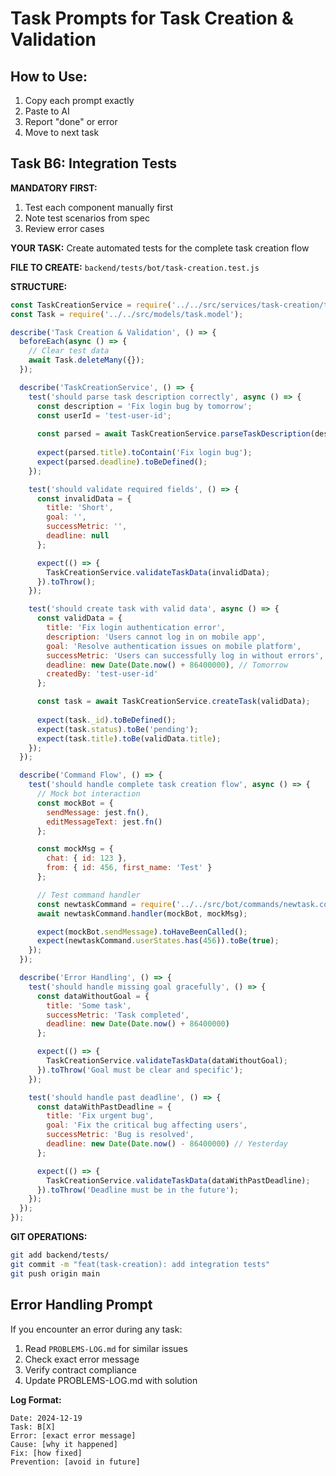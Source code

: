 # Task Prompts for Task Creation & Validation

## How to Use:
1. Copy each prompt exactly
2. Paste to AI
3. Report "done" or error
4. Move to next task

<!-- ## Task B1: Database Models

**MANDATORY FIRST:**
1. Read `docs/features/task-creation-validation/CURRENT-STATE.md`
2. Read `shared/contracts/models/task.contract.js` - ALL task contract fields
3. Read `docs/features/task-creation-validation/spec.md`
4. List what models this feature needs

**YOUR TASK:**
Check if Task model exists in backend/src/models/. If not, create it using the TaskContract.
Ensure all contract fields are properly implemented with Mongoose.

**FILES TO CHECK/CREATE:**
- `shared/contracts/models/task.contract.js` (should exist)
- `backend/src/models/task.model.js` (create if missing)

**REQUIREMENTS:**
- Use EXACT field names from TaskContract
- Add Mongoose validation rules from spec
- Include indexes for telegramId, assignedTo, status, deadline
- Add timestamps and soft delete functionality

**CODE STRUCTURE:**
```javascript
const mongoose = require('mongoose');

const taskSchema = new mongoose.Schema({
  // Use EXACT field names from TaskContract
  title: { type: String, required: true, maxlength: 200 },
  description: { type: String, maxlength: 1000 },
  goal: { type: String, required: true, maxlength: 500 },
  successMetric: { type: String, required: true, maxlength: 300 },
  deadline: { type: Date, required: true },
  
  // References
  createdBy: { type: mongoose.Schema.Types.ObjectId, ref: 'User', required: true },
  assignedTo: { type: mongoose.Schema.Types.ObjectId, ref: 'User' },
  teamId: { type: mongoose.Schema.Types.ObjectId, ref: 'Team' },
  
  // Status
  status: { 
    type: String, 
    enum: ['pending', 'ready', 'in_progress', 'review', 'done'],
    default: 'pending'
  },
  priority: { 
    type: String, 
    enum: ['low', 'medium', 'high', 'critical'],
    default: 'medium'
  },
  
  // Tracking
  startedAt: Date,
  completedAt: Date,
  
  // Arrays
  blockers: [{ type: mongoose.Schema.Types.Mixed }],
  comments: [{ type: mongoose.Schema.Types.Mixed }],
  statusHistory: [{ type: mongoose.Schema.Types.Mixed }]
}, {
  timestamps: true  // Adds createdAt and updatedAt
});

// Add indexes
taskSchema.index({ assignedTo: 1, status: 1 });
taskSchema.index({ createdBy: 1 });
taskSchema.index({ deadline: 1 });

module.exports = mongoose.model('Task', taskSchema);
```

**GIT OPERATIONS:**
```bash
git add backend/src/models/
git commit -m "feat(task-creation): add Task model with validation"
git push origin main
```

**UPDATE AFTER:**
- Update `CURRENT-STATE.md` with "Task model created"
- Mark B1 complete in `TASK-LIST.md` -->

<!-- ## Task B2: Bot Command Handler

**MANDATORY FIRST:**
1. Read `docs/features/task-creation-validation/CURRENT-STATE.md`
2. Read `docs/features/task-creation-validation/messages.md`
3. Read `docs/features/task-creation-validation/BOT-INTERACTIONS.md`
4. Check existing commands in `backend/src/bot/commands/`

**YOUR TASK:**
Create /newtask command handler with initial message and keyboard

**FILE TO CREATE:**
`backend/src/bot/commands/newtask.command.js`

**TEMPLATE:**
```javascript
const { MESSAGES } = require('../constants/messages');
const { createInlineKeyboard } = require('../../utils/keyboard');

// User state management
const userStates = new Map();

module.exports = {
  command: 'newtask',
  description: 'Create a new task with AI validation',
  handler: async (bot, msg) => {
    const chatId = msg.chat.id;
    const userId = msg.from.id;
    
    try {
      // Clear any existing state
      userStates.delete(userId);
      
      // Create input method keyboard
      const keyboard = createInlineKeyboard([
        [{ text: '📝 Type Description', callback_data: 'task_input_text' }],
        [{ text: '🎤 Voice Note', callback_data: 'task_input_voice' }],
        [{ text: '❌ Cancel', callback_data: 'task_cancel' }]
      ]);
      
      await bot.sendMessage(
        chatId,
        MESSAGES.TASK.WELCOME,
        { reply_markup: keyboard }
      );
      
      // Store initial state
      userStates.set(userId, {
        step: 'input_method',
        chatId,
        taskData: {}
      });
      
    } catch (error) {
      console.error('Error in /newtask command:', error);
      await bot.sendMessage(chatId, MESSAGES.ERRORS.GENERAL);
    }
  },
  
  // Export user states for callbacks
  userStates
};
```

**REGISTER COMMAND:**
Add to `backend/src/bot/index.js`:
```javascript
const newtaskCommand = require('./commands/newtask.command');
bot.onText(/\/newtask/, (msg) => newtaskCommand.handler(bot, msg));
```

**GIT OPERATIONS:**
```bash
git add backend/src/bot/commands/
git add backend/src/bot/index.js
git commit -m "feat(task-creation): add /newtask command handler"
git push origin main
``` -->

<!-- ## Task B3: Callback Query Handlers

**MANDATORY FIRST:**
1. Read `docs/features/task-creation-validation/BOT-INTERACTIONS.md`
2. Check callback_data patterns from Task B2
3. Read `docs/features/task-creation-validation/messages.md`

**YOUR TASK:**
Handle all button presses and inline keyboard actions for task creation flow

**FILE TO CREATE:**
`backend/src/bot/callbacks/task-creation.callbacks.js`

**STRUCTURE:**
```javascript
const { MESSAGES } = require('../constants/messages');
const { createInlineKeyboard } = require('../../utils/keyboard');
const { userStates } = require('../commands/newtask.command');

const handleTaskInputText = async (bot, query) => {
  const chatId = query.message.chat.id;
  const userId = query.from.id;
  const messageId = query.message.message_id;
  
  try {
    await bot.editMessageText(
      '📝 Type your task description:\n\nExample: "Fix login error on mobile app by tomorrow"',
      {
        chat_id: chatId,
        message_id: messageId
      }
    );
    
    // Update user state
    const state = userStates.get(userId) || {};
    state.step = 'awaiting_description';
    userStates.set(userId, state);
    
  } catch (error) {
    console.error('Error handling text input:', error);
  }
};

const handleTaskCancel = async (bot, query) => {
  const chatId = query.message.chat.id;
  const userId = query.from.id;
  const messageId = query.message.message_id;
  
  try {
    await bot.editMessageText(
      '❌ Task creation cancelled.',
      {
        chat_id: chatId,
        message_id: messageId
      }
    );
    
    // Clear user state
    userStates.delete(userId);
    
  } catch (error) {
    console.error('Error cancelling task:', error);
  }
};

const handleDeadlineToday = async (bot, query) => {
  const userId = query.from.id;
  const state = userStates.get(userId);
  
  if (state) {
    const today = new Date();
    today.setHours(23, 59, 59, 999); // End of today
    
    state.taskData.deadline = today;
    userStates.set(userId, state);
    
    // Continue to next missing field or confirmation
    await checkTaskCompletion(bot, query);
  }
};

const checkTaskCompletion = async (bot, query) => {
  const userId = query.from.id;
  const state = userStates.get(userId);
  
  if (!state) return;
  
  const { taskData } = state;
  
  // Check for missing required fields
  if (!taskData.goal) {
    await promptForGoal(bot, query);
  } else if (!taskData.successMetric) {
    await promptForSuccessMetric(bot, query);
  } else if (!taskData.deadline) {
    await promptForDeadline(bot, query);
  } else {
    await showTaskSummary(bot, query);
  }
};

module.exports = {
  'task_input_text': handleTaskInputText,
  'task_input_voice': handleTaskInputVoice,
  'task_cancel': handleTaskCancel,
  'deadline_today': handleDeadlineToday,
  'deadline_tomorrow': handleDeadlineTomorrow,
  'deadline_week': handleDeadlineWeek,
  'deadline_custom': handleDeadlineCustom,
  'task_confirm_create': handleTaskConfirmCreate,
  'task_edit': handleTaskEdit
};
```

**REGISTER CALLBACKS:**
In `backend/src/bot/index.js`:
```javascript
const taskCallbacks = require('./callbacks/task-creation.callbacks');

bot.on('callback_query', async (query) => {
  const action = query.data;
  if (taskCallbacks[action]) {
    await taskCallbacks[action](bot, query);
    await bot.answerCallbackQuery(query.id);
  }
});
```

**GIT OPERATIONS:**
```bash
git add backend/src/bot/callbacks/
git commit -m "feat(task-creation): add callback query handlers"
git push origin main
``` -->

<!-- ## Task B4: Service Layer

**MANDATORY FIRST:**
1. Read contracts in `shared/contracts/services/`
2. Read `docs/features/task-creation-validation/spec.md`
3. Check validation rules and AI parsing requirements

**YOUR TASK:**
Create business logic for task creation with validation and AI parsing

**FILE TO CREATE:**
`backend/src/services/task-creation/task-creation.service.js`

**STRUCTURE:**
```javascript
const Task = require('../../models/task.model');
const { ValidationError } = require('../../utils/errors');

class TaskCreationService {
  async parseTaskDescription(description, userId) {
    // Simple AI parsing (can be enhanced with actual AI later)
    const parsed = {
      title: this.extractTitle(description),
      goal: this.extractGoal(description),
      successMetric: this.extractSuccessMetric(description),
      deadline: this.extractDeadline(description),
      description: description.trim()
    };
    
    return parsed;
  }
  
  extractTitle(text) {
    // Extract first sentence or first 50 chars as title
    const firstSentence = text.split('.')[0];
    return firstSentence.length > 50 ? 
      firstSentence.substring(0, 50) + '...' : 
      firstSentence;
  }
  
  extractGoal(text) {
    // Look for goal indicators
    const goalKeywords = ['fix', 'create', 'implement', 'solve', 'build'];
    for (const keyword of goalKeywords) {
      if (text.toLowerCase().includes(keyword)) {
        return text; // Return full text as goal for now
      }
    }
    return '';
  }
  
  extractSuccessMetric(text) {
    // Look for success indicators
    const successKeywords = ['works', 'completed', 'error-free', 'successful'];
    for (const keyword of successKeywords) {
      if (text.toLowerCase().includes(keyword)) {
        return `Task is ${keyword}`;
      }
    }
    return '';
  }
  
  extractDeadline(text) {
    // Simple deadline parsing
    const today = new Date();
    
    if (text.toLowerCase().includes('today')) {
      today.setHours(23, 59, 59, 999);
      return today;
    }
    
    if (text.toLowerCase().includes('tomorrow')) {
      const tomorrow = new Date(today);
      tomorrow.setDate(tomorrow.getDate() + 1);
      tomorrow.setHours(23, 59, 59, 999);
      return tomorrow;
    }
    
    if (text.toLowerCase().includes('week')) {
      const nextWeek = new Date(today);
      nextWeek.setDate(nextWeek.getDate() + 7);
      nextWeek.setHours(23, 59, 59, 999);
      return nextWeek;
    }
    
    return null;
  }
  
  validateTaskData(data) {
    const errors = [];
    
    // Apply Elon Musk principles
    if (!data.goal || data.goal.length < 10) {
      errors.push('Goal must be clear and specific (minimum 10 characters)');
    }
    
    if (!data.successMetric || data.successMetric.length < 5) {
      errors.push('Success metric must be measurable');
    }
    
    if (!data.deadline) {
      errors.push('Deadline is required');
    } else if (new Date(data.deadline) <= new Date()) {
      errors.push('Deadline must be in the future');
    }
    
    if (!data.title || data.title.length < 3) {
      errors.push('Title must be descriptive');
    }
    
    if (errors.length > 0) {
      throw new ValidationError(errors.join('. '));
    }
    
    return true;
  }
  
  async createTask(taskData) {
    // Validate before creating
    this.validateTaskData(taskData);
    
    // Create task with exact contract fields
    const task = new Task({
      title: taskData.title,
      description: taskData.description,
      goal: taskData.goal,
      successMetric: taskData.successMetric,
      deadline: taskData.deadline,
      createdBy: taskData.createdBy,
      status: 'pending',
      priority: taskData.priority || 'medium'
    });
    
    return await task.save();
  }
}

module.exports = new TaskCreationService();
```

**GIT OPERATIONS:**
```bash
git add backend/src/services/
git commit -m "feat(task-creation): add service layer with validation"
git push origin main
``` -->

<!-- ## Task B5: Message Formatters

**MANDATORY FIRST:**
1. Read `docs/features/task-creation-validation/messages.md`
2. Check Telegram formatting options
3. Review task card requirements

**YOUR TASK:**
Create message formatters for beautiful task display

**FILE TO CREATE:**
`backend/src/bot/formatters/task-creation.formatter.js`

**STRUCTURE:**
```javascript
const { createInlineKeyboard } = require('../../utils/keyboard');

const formatTaskSummary = (task, username) => {
  return `✅ *Task Summary*

📋 *Title:* ${task.title}
🎯 *Goal:* ${task.goal}
📏 *Success Metric:* ${task.successMetric}
📅 *Deadline:* ${formatDate(task.deadline)}
👤 *Created by:* @${username}

Is this correct?`;
};

const formatSuccessMessage = (task) => {
  return `✅ *Task Created Successfully!*

📋 ${task.title}
🆔 *Task ID:* #${task._id.toString().slice(-6)}
📅 *Due:* ${formatDate(task.deadline)}
🎯 *Success:* ${task.successMetric}

The task is ready to be assigned to a team member.`;
};

const formatValidationError = (errors) => {
  return `❌ *Task cannot be created:*

${errors}

Please provide the missing information.`;
};

const formatDate = (date) => {
  const now = new Date();
  const taskDate = new Date(date);
  const diffTime = taskDate - now;
  const diffDays = Math.ceil(diffTime / (1000 * 60 * 60 * 24));
  
  if (diffDays === 0) return 'Today';
  if (diffDays === 1) return 'Tomorrow';
  if (diffDays <= 7) return `In ${diffDays} days`;
  
  return taskDate.toLocaleDateString('en-US', { 
    weekday: 'short', 
    month: 'short', 
    day: 'numeric' 
  });
};

const createTaskSummaryKeyboard = () => {
  return createInlineKeyboard([
    [
      { text: '✅ Create Task', callback_data: 'task_confirm_create' },
      { text: '✏️ Edit Details', callback_data: 'task_edit' }
    ],
    [
      { text: '❌ Cancel', callback_data: 'task_cancel' }
    ]
  ]);
};

const createDeadlineKeyboard = () => {
  return createInlineKeyboard([
    [
      { text: '📅 Today', callback_data: 'deadline_today' },
      { text: '📅 Tomorrow', callback_data: 'deadline_tomorrow' }
    ],
    [
      { text: '📅 This Week', callback_data: 'deadline_week' },
      { text: '📅 Custom', callback_data: 'deadline_custom' }
    ]
  ]);
};

const createEditKeyboard = () => {
  return createInlineKeyboard([
    [
      { text: '✏️ Edit Title', callback_data: 'edit_title' },
      { text: '🎯 Edit Goal', callback_data: 'edit_goal' }
    ],
    [
      { text: '📏 Edit Metric', callback_data: 'edit_metric' },
      { text: '📅 Edit Deadline', callback_data: 'edit_deadline' }
    ],
    [
      { text: '✅ Save Changes', callback_data: 'task_confirm_create' },
      { text: '❌ Cancel', callback_data: 'task_cancel' }
    ]
  ]);
};

module.exports = {
  formatTaskSummary,
  formatSuccessMessage,
  formatValidationError,
  formatDate,
  createTaskSummaryKeyboard,
  createDeadlineKeyboard,
  createEditKeyboard
};
```

**GIT OPERATIONS:**
```bash
git add backend/src/bot/formatters/
git commit -m "feat(task-creation): add message formatters"
git push origin main
``` -->

## Task B6: Integration Tests

**MANDATORY FIRST:**
1. Test each component manually first
2. Note test scenarios from spec
3. Review error cases

**YOUR TASK:**
Create automated tests for the complete task creation flow

**FILE TO CREATE:**
`backend/tests/bot/task-creation.test.js`

**STRUCTURE:**
```javascript
const TaskCreationService = require('../../src/services/task-creation/task-creation.service');
const Task = require('../../src/models/task.model');

describe('Task Creation & Validation', () => {
  beforeEach(async () => {
    // Clear test data
    await Task.deleteMany({});
  });

  describe('TaskCreationService', () => {
    test('should parse task description correctly', async () => {
      const description = 'Fix login bug by tomorrow';
      const userId = 'test-user-id';
      
      const parsed = await TaskCreationService.parseTaskDescription(description, userId);
      
      expect(parsed.title).toContain('Fix login bug');
      expect(parsed.deadline).toBeDefined();
    });

    test('should validate required fields', () => {
      const invalidData = {
        title: 'Short',
        goal: '',
        successMetric: '',
        deadline: null
      };

      expect(() => {
        TaskCreationService.validateTaskData(invalidData);
      }).toThrow();
    });

    test('should create task with valid data', async () => {
      const validData = {
        title: 'Fix login authentication error',
        description: 'Users cannot log in on mobile app',
        goal: 'Resolve authentication issues on mobile platform',
        successMetric: 'Users can successfully log in without errors',
        deadline: new Date(Date.now() + 86400000), // Tomorrow
        createdBy: 'test-user-id'
      };

      const task = await TaskCreationService.createTask(validData);
      
      expect(task._id).toBeDefined();
      expect(task.status).toBe('pending');
      expect(task.title).toBe(validData.title);
    });
  });

  describe('Command Flow', () => {
    test('should handle complete task creation flow', async () => {
      // Mock bot interaction
      const mockBot = {
        sendMessage: jest.fn(),
        editMessageText: jest.fn()
      };

      const mockMsg = {
        chat: { id: 123 },
        from: { id: 456, first_name: 'Test' }
      };

      // Test command handler
      const newtaskCommand = require('../../src/bot/commands/newtask.command');
      await newtaskCommand.handler(mockBot, mockMsg);

      expect(mockBot.sendMessage).toHaveBeenCalled();
      expect(newtaskCommand.userStates.has(456)).toBe(true);
    });
  });

  describe('Error Handling', () => {
    test('should handle missing goal gracefully', () => {
      const dataWithoutGoal = {
        title: 'Some task',
        successMetric: 'Task completed',
        deadline: new Date(Date.now() + 86400000)
      };

      expect(() => {
        TaskCreationService.validateTaskData(dataWithoutGoal);
      }).toThrow('Goal must be clear and specific');
    });

    test('should handle past deadline', () => {
      const dataWithPastDeadline = {
        title: 'Fix urgent bug',
        goal: 'Fix the critical bug affecting users',
        successMetric: 'Bug is resolved',
        deadline: new Date(Date.now() - 86400000) // Yesterday
      };

      expect(() => {
        TaskCreationService.validateTaskData(dataWithPastDeadline);
      }).toThrow('Deadline must be in the future');
    });
  });
});
```

**GIT OPERATIONS:**
```bash
git add backend/tests/
git commit -m "feat(task-creation): add integration tests"
git push origin main
```

## Error Handling Prompt

If you encounter an error during any task:

1. Read `PROBLEMS-LOG.md` for similar issues
2. Check exact error message
3. Verify contract compliance  
4. Update PROBLEMS-LOG.md with solution

**Log Format:**
```
Date: 2024-12-19
Task: B[X]
Error: [exact error message]
Cause: [why it happened] 
Fix: [how fixed]
Prevention: [avoid in future]
``` 
